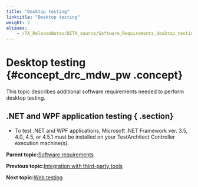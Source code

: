 ```yaml
--- 
title: "Desktop testing"
linktitle: "Desktop testing"
weight: 2
aliases: 
    - /TA_ReleaseNotes/DITA_source/Software_Requirements_desktop_testing.html
---
```

# Desktop testing {#concept_drc_mdw_pw .concept}

This topic describes additional software requirements needed to perform desktop testing.

## .NET and WPF application testing { .section}

-   To test .NET and WPF applications, Microsoft .NET Framework ver. 3.5, 4.0, 4.5, or 4.5.1 must be installed on your TestArchitect Controller execution machine\(s\).

**Parent topic:**[Software requirements](../../TA_ReleaseNotes/DITA_source/Software_Requirements.html)

**Previous topic:**[Integration with third-party tools](../../TA_ReleaseNotes/DITA_source/Software_Requirements_third_party_tools.html)

**Next topic:**[Web testing](../../TA_ReleaseNotes/DITA_source/Software_Requirements_web_testing.html)

